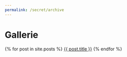 ```yaml
---
permalink: /secret/archive
---
```


# Gallerie

{% for post in site.posts %}
<a class="" href="{{ post.url }}">{{ post.title }}</a>
{% endfor %}